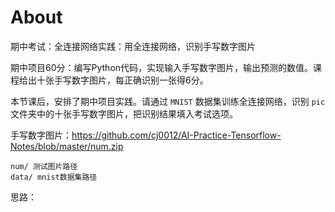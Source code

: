 # About



期中考试：全连接网络实践：用全连接网络，识别手写数字图片

期中项目60分：编写Python代码，实现输入手写数字图片，输出预测的数值。课程给出十张手写数字图片，每正确识别一张得6分。

本节课后，安排了期中项目实践。请通过 `MNIST` 数据集训练全连接网络，识别 `pic` 文件夹中的十张手写数字图片，把识别结果填入考试选项。

手写数字图片：<https://github.com/cj0012/AI-Practice-Tensorflow-Notes/blob/master/num.zip>  



```
num/ 测试图片路径
data/ mnist数据集路径

```



思路：

